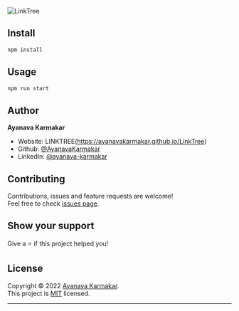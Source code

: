 ![LinkTree](https://socialify.git.ci/AyanavaKarmakar/LinkTree/image?description=1&font=KoHo&language=1&owner=1&pattern=Circuit%20Board&theme=Dark)

## Install

```sh
npm install
```

## Usage

```sh
npm run start
```

## Author

**Ayanava Karmakar**

- Website: LINKTREE(https://ayanavakarmakar.github.io/LinkTree)
- Github: [@AyanavaKarmakar](https://github.com/AyanavaKarmakar)
- LinkedIn: [@ayanava-karmakar](https://linkedin.com/in/ayanava-karmakar)

## Contributing

Contributions, issues and feature requests are welcome!<br />Feel free to check [issues page](https://github.com/AyanavaKarmakar/LinkTree/issues).

## Show your support

Give a ⭐️ if this project helped you!

## License

Copyright © 2022 [Ayanava Karmakar](https://github.com/AyanavaKarmakar).<br />
This project is [MIT](https://github.com/AyanavaKarmakar/LinkTree/blob/master/LICENSE) licensed.

---
